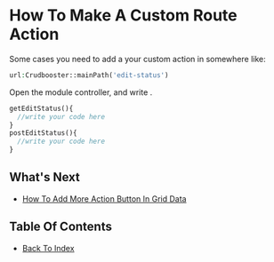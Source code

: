 # How To Make A Custom Route Action

Some cases you need to add a your custom action in somewhere like:
```php
url:Crudbooster::mainPath('edit-status')
```

Open the module controller, and write .
```php
getEditStatus(){
  //write your code here
}
postEditStatus(){
  //write your code here
}
```

## What's Next
- [How To Add More Action Button In Grid Data](./how-add-more-action-button.md)

## Table Of Contents
- [Back To Index](./index.md)
